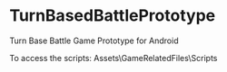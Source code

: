 # TurnBasedBattlePrototype
 Turn Base Battle Game Prototype for Android

 To access the scripts: Assets\GameRelatedFiles\Scripts
